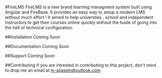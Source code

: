 #FireLMS
FireLMS is a new brand learning managment system built using Angular and FireBase.
It provides an easy way to setup a modern LMS without much effort !
It aimed to help universties , school and independent instructors to get their courses online quickly without the husle of going into the hell of technical configuration.


##Installation
Coming Soon

##Documentation
Coming Soon

##Support
Coming Soon

##Contributing
if you are intrested in contributing to this project, don't mind to drop me an email at 
m-aljasem@outlook.com
